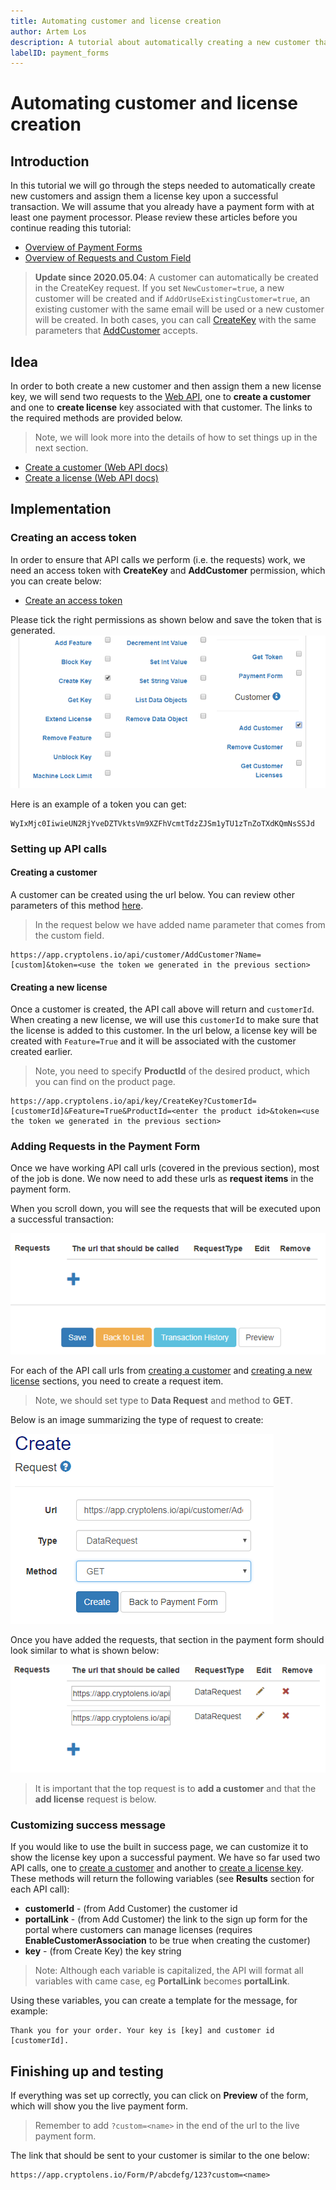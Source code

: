 ```yaml
---
title: Automating customer and license creation
author: Artem Los
description: A tutorial about automatically creating a new customer that we later associate with a new license key.
labelID: payment_forms
---
```


# Automating customer and license creation

## Introduction
In this tutorial we will go through the steps needed to automatically create new customers and assign them a license key upon a successful transaction.
We will assume that you already have a payment form with at least one payment processor. Please review these articles before you continue reading this tutorial:

* [Overview of Payment Forms](/payment-form/index)
* [Overview of Requests and Custom Field](/payment-form/request)

> **Update since 2020.05.04**: A customer can automatically be created in the CreateKey request. If you set `NewCustomer=true`, a new customer will be created and if `AddOrUseExistingCustomer=true`, an existing customer with the same email will be used or a new customer will be created. In both cases, you can call [CreateKey](https://app.cryptolens.io/docs/api/v3/CreateKey) with the same parameters that [AddCustomer](https://app.cryptolens.io/docs/api/v3/AddCustomer) accepts.

## Idea

In order to both create a new customer and then assign them a new license key, we will send two requests to the [Web API](https://app.cryptolens.io/docs/api/v3), one to **create a customer** and one to **create license** key associated with that customer. The links to the required methods are provided below.

> Note, we will look more into the details of how to set things up in the next section.

* [Create a customer (Web API docs)](https://app.cryptolens.io/docs/api/v3/AddCustomer)
* [Create a license (Web API docs)](https://app.cryptolens.io/docs/api/v3/CreateKey)

## Implementation

### Creating an access token
In order to ensure that API calls we perform (i.e. the requests) work, we need an access token with **CreateKey** and **AddCustomer** permission, which you can create below:

* [Create an access token](https://app.cryptolens.io/User/AccessToken#/newtoken)

Please tick the right permissions as shown below and save the token that is generated.
![](/images/payment-form-auto-key-create-1.png)

Here is an example of a token you can get:
```
WyIxMjc0IiwieUN2RjYveDZTVktsVm9XZFhVcmtTdzZJSm1yTU1zTnZoTXdKQmNsSSJd
```

### Setting up API calls

#### Creating a customer
A customer can be created using the url below. You can review other parameters of this method [here](https://app.cryptolens.io/docs/api/v3/Customer).

> In the request below we have added name parameter that comes from the custom field.

```
https://app.cryptolens.io/api/customer/AddCustomer?Name=[custom]&token=<use the token we generated in the previous section>
```

#### Creating a new license

Once a customer is created, the API call above will return and `customerId`. When creating a new license, we will use this `customerId` to make sure that the license is added to this customer. In the url below, a license key will be created with `Feature=True` and it will be associated with the customer created earlier.

> Note, you need to specify **ProductId** of the desired product, which you can find on the product page.

```
https://app.cryptolens.io/api/key/CreateKey?CustomerId=[customerId]&Feature=True&ProductId=<enter the product id>&token=<use the token we generated in the previous section>
```

### Adding Requests in the Payment Form
Once we have working API call urls (covered in the previous section), most of the job is done. We now need to add these urls as **request items** in the payment form.

When you scroll down, you will see the requests that will be executed upon a successful transaction:

![](/images/payment-form-auto-key-create-2.png)

For each of the API call urls from [creating a customer](#creating-a-customer) and [creating a new license](#creating-a-new-license) sections, you need to create a request item.

> Note, we should set type to **Data Request** and method to **GET**.

Below is an image summarizing the type of request to create:

![](/images/payment-form-auto-key-create-3.png)

Once you have added the requests, that section in the payment form should look similar to what is shown below:

![](/images/payment-form-auto-key-create-4.png)

> It is important that the top request is to **add a customer** and that the **add license** request is below.

### Customizing success message

If you would like to use the built in success page, we can customize it to show the license key upon a successful payment. We have so far used two API calls, one to [create a customer](https://app.cryptolens.io/docs/api/v3/AddCustomer) and another to [create a license key](https://app.cryptolens.io/docs/api/v3/CreateKey). These methods will return the following variables (see **Results** section for each API call):

* **customerId**  - (from Add Customer) the customer id
* **portalLink** -  (from Add Customer) the link to the sign up form for the portal where customers can manage licenses (requires **EnableCustomerAssociation** to be true when creating the customer)
* **key** - (from Create Key) the key string

> Note: Although each variable is capitalized, the API will format all variables with came case, eg **PortalLink** becomes **portalLink**.

Using these variables, you can create a template for the message, for example:

```
Thank you for your order. Your key is [key] and customer id [customerId].
```

## Finishing up and testing
If everything was set up correctly, you can click on **Preview** of the form, which will show you the live payment form.

> Remember to add `?custom=<name>` in the end of the url to the live payment form.

The link that should be sent to your customer is similar to the one below:

```
https://app.cryptolens.io/Form/P/abcdefg/123?custom=<name>
```